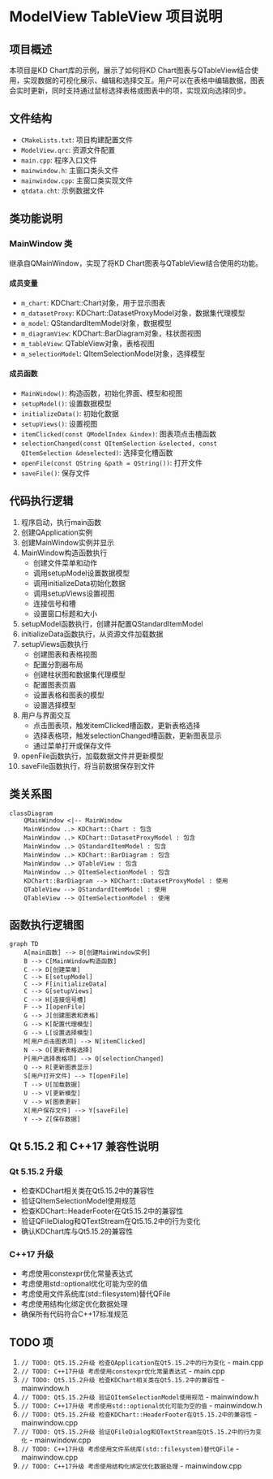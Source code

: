 # ModelView TableView 项目说明

## 项目概述

本项目是KD Chart库的示例，展示了如何将KD Chart图表与QTableView结合使用，实现数据的可视化展示、编辑和选择交互。用户可以在表格中编辑数据，图表会实时更新，同时支持通过鼠标选择表格或图表中的项，实现双向选择同步。

## 文件结构

- `CMakeLists.txt`: 项目构建配置文件
- `ModelView.qrc`: 资源文件配置
- `main.cpp`: 程序入口文件
- `mainwindow.h`: 主窗口类头文件
- `mainwindow.cpp`: 主窗口类实现文件
- `qtdata.cht`: 示例数据文件

## 类功能说明

### MainWindow 类

继承自QMainWindow，实现了将KD Chart图表与QTableView结合使用的功能。

#### 成员变量
- `m_chart`: KDChart::Chart对象，用于显示图表
- `m_datasetProxy`: KDChart::DatasetProxyModel对象，数据集代理模型
- `m_model`: QStandardItemModel对象，数据模型
- `m_diagramView`: KDChart::BarDiagram对象，柱状图视图
- `m_tableView`: QTableView对象，表格视图
- `m_selectionModel`: QItemSelectionModel对象，选择模型

#### 成员函数
- `MainWindow()`: 构造函数，初始化界面、模型和视图
- `setupModel()`: 设置数据模型
- `initializeData()`: 初始化数据
- `setupViews()`: 设置视图
- `itemClicked(const QModelIndex &index)`: 图表项点击槽函数
- `selectionChanged(const QItemSelection &selected, const QItemSelection &deselected)`: 选择变化槽函数
- `openFile(const QString &path = QString())`: 打开文件
- `saveFile()`: 保存文件

## 代码执行逻辑

1. 程序启动，执行main函数
2. 创建QApplication实例
3. 创建MainWindow实例并显示
4. MainWindow构造函数执行
   - 创建文件菜单和动作
   - 调用setupModel设置数据模型
   - 调用initializeData初始化数据
   - 调用setupViews设置视图
   - 连接信号和槽
   - 设置窗口标题和大小
5. setupModel函数执行，创建并配置QStandardItemModel
6. initializeData函数执行，从资源文件加载数据
7. setupViews函数执行
   - 创建图表和表格视图
   - 配置分割器布局
   - 创建柱状图和数据集代理模型
   - 配置图表页眉
   - 设置表格和图表的模型
   - 设置选择模型
8. 用户与界面交互
   - 点击图表项，触发itemClicked槽函数，更新表格选择
   - 选择表格项，触发selectionChanged槽函数，更新图表显示
   - 通过菜单打开或保存文件
9. openFile函数执行，加载数据文件并更新模型
10. saveFile函数执行，将当前数据保存到文件

## 类关系图

```mermaid
classDiagram
    QMainWindow <|-- MainWindow
    MainWindow ..> KDChart::Chart : 包含
    MainWindow ..> KDChart::DatasetProxyModel : 包含
    MainWindow ..> QStandardItemModel : 包含
    MainWindow ..> KDChart::BarDiagram : 包含
    MainWindow ..> QTableView : 包含
    MainWindow ..> QItemSelectionModel : 包含
    KDChart::BarDiagram --> KDChart::DatasetProxyModel : 使用
    QTableView --> QStandardItemModel : 使用
    QTableView --> QItemSelectionModel : 使用
```

## 函数执行逻辑图

```mermaid
graph TD
    A[main函数] --> B[创建MainWindow实例]
    B --> C[MainWindow构造函数]
    C --> D[创建菜单]
    C --> E[setupModel]
    C --> F[initializeData]
    C --> G[setupViews]
    C --> H[连接信号槽]
    F --> I[openFile]
    G --> J[创建图表和表格]
    G --> K[配置代理模型]
    G --> L[设置选择模型]
    M[用户点击图表项] --> N[itemClicked]
    N --> O[更新表格选择]
    P[用户选择表格项] --> Q[selectionChanged]
    Q --> R[更新图表显示]
    S[用户打开文件] --> T[openFile]
    T --> U[加载数据]
    U --> V[更新模型]
    V --> W[图表更新]
    X[用户保存文件] --> Y[saveFile]
    Y --> Z[保存数据]
```

## Qt 5.15.2 和 C++17 兼容性说明

### Qt 5.15.2 升级
- 检查KDChart相关类在Qt5.15.2中的兼容性
- 验证QItemSelectionModel使用规范
- 检查KDChart::HeaderFooter在Qt5.15.2中的兼容性
- 验证QFileDialog和QTextStream在Qt5.15.2中的行为变化
- 确认KDChart库与Qt5.15.2的兼容性

### C++17 升级
- 考虑使用constexpr优化常量表达式
- 考虑使用std::optional优化可能为空的值
- 考虑使用文件系统库(std::filesystem)替代QFile
- 考虑使用结构化绑定优化数据处理
- 确保所有代码符合C++17标准规范

## TODO 项

1. `// TODO: Qt5.15.2升级 检查QApplication在Qt5.15.2中的行为变化` - main.cpp
2. `// TODO: C++17升级 考虑使用constexpr优化常量表达式` - main.cpp
3. `// TODO: Qt5.15.2升级 检查KDChart相关类在Qt5.15.2中的兼容性` - mainwindow.h
4. `// TODO: Qt5.15.2升级 验证QItemSelectionModel使用规范` - mainwindow.h
5. `// TODO: C++17升级 考虑使用std::optional优化可能为空的值` - mainwindow.h
6. `// TODO: Qt5.15.2升级 检查KDChart::HeaderFooter在Qt5.15.2中的兼容性` - mainwindow.cpp
7. `// TODO: Qt5.15.2升级 验证QFileDialog和QTextStream在Qt5.15.2中的行为变化` - mainwindow.cpp
8. `// TODO: C++17升级 考虑使用文件系统库(std::filesystem)替代QFile` - mainwindow.cpp
9. `// TODO: C++17升级 考虑使用结构化绑定优化数据处理` - mainwindow.cpp
